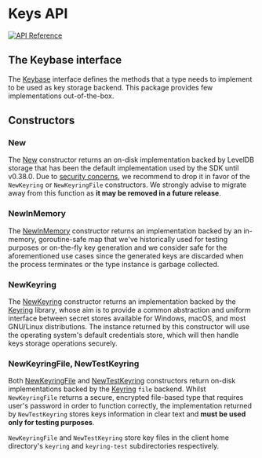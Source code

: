 # Keys API

[![API Reference](https://godoc.org/github.com/hashrs/blockchain/framework/chain-app/crypto/keys?status.svg)](https://godoc.org/github.com/hashrs/blockchain/framework/chain-app/crypto/keys)


## The Keybase interface

The [Keybase](https://godoc.org/github.com/hashrs/blockchain/framework/chain-app/crypto/keys#Keybase) interface defines
the methods that a type needs to implement to be used as key storage backend. This package provides
few implementations out-of-the-box.

## Constructors

### New

The [New](https://godoc.org/github.com/hashrs/blockchain/framework/chain-app/crypto/keys#New) constructor returns
an on-disk implementation backed by LevelDB storage that has been the default implementation used by the SDK until v0.38.0.
Due to [security concerns](https://github.com/hashrs/blockchain/framework/chain-app/blob/master/docs/architecture/adr-006-secret-store-replacement.md), we recommend to drop
it in favor of the `NewKeyring` or `NewKeyringFile` constructors. We strongly advise to migrate away from this function as **it may be removed in a future
release**.

### NewInMemory

The [NewInMemory](https://godoc.org/github.com/hashrs/blockchain/framework/chain-app/crypto/keys#NewInMemory) constructor returns
an implementation backed by an in-memory, goroutine-safe map that we've historically used for testing purposes or on-the-fly
key generation and we consider safe for the aforementioned use cases since the generated keys are discarded when the process
terminates or the type instance is garbage collected.

### NewKeyring

The [NewKeyring](https://godoc.org/github.com/hashrs/blockchain/framework/chain-app/crypto/keys#NewKeyring) constructor returns
an implementation backed by the [Keyring](https://github.com/99designs/keyring) library, whose aim is to provide a common
abstraction and uniform interface between secret stores available for Windows, macOS, and most GNU/Linux distributions.
The instance returned by this constructor will use the operating system's default credentials store, which will then handle
keys storage operations securely. 

### NewKeyringFile, NewTestKeyring

Both [NewKeyringFile](https://godoc.org/github.com/hashrs/blockchain/framework/chain-app/crypto/keys#NewKeyringFile) and
[NewTestKeyring](https://godoc.org/github.com/hashrs/blockchain/framework/chain-app/crypto/keys#NewTestKeyring) constructors return
on-disk implementations backed by the [Keyring](https://github.com/99designs/keyring) `file` backend.
Whilst `NewKeyringFile` returns a secure, encrypted file-based type that requires user's password in order to
function correctly, the implementation returned by `NewTestKeyring` stores keys information in clear text and **must be used
only for testing purposes**.

`NewKeyringFile` and `NewTestKeyring` store key files in the client home directory's `keyring`
and `keyring-test` subdirectories respectively.
